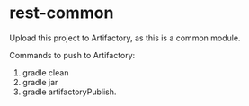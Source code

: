 # rest-common

Upload this project to Artifactory, as this is a common module.

Commands to push to Artifactory:
1. gradle clean
2. gradle jar
3. gradle artifactoryPublish.
